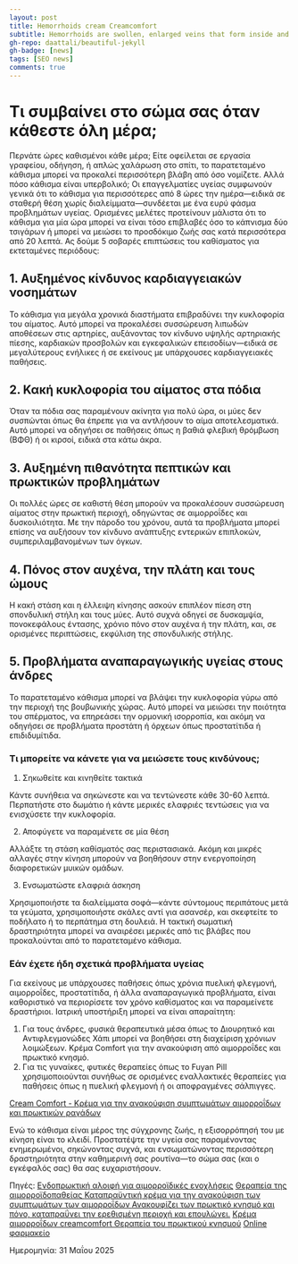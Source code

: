 ```yaml
---
layout: post
title: Hemorrhoids cream Creamcomfort
subtitle: Hemorrhoids are swollen, enlarged veins that form inside and outside of your anus and rectum. They can be painful and uncomfortable and cause bleeding. 
gh-repo: daattali/beautiful-jekyll
gh-badge: [news]
tags: [SEO news]
comments: true
---
```



# Τι συμβαίνει στο σώμα σας όταν κάθεστε όλη μέρα;

Περνάτε ώρες καθισμένοι κάθε μέρα; Είτε οφείλεται σε εργασία γραφείου, οδήγηση, ή απλώς χαλάρωση στο σπίτι, το παρατεταμένο κάθισμα μπορεί να προκαλεί περισσότερη βλάβη από όσο νομίζετε.
Αλλά πόσο κάθισμα είναι υπερβολικό; Οι επαγγελματίες υγείας συμφωνούν γενικά ότι το κάθισμα για περισσότερες από 8 ώρες την ημέρα—ειδικά σε σταθερή θέση χωρίς διαλείμματα—συνδέεται με ένα ευρύ φάσμα προβλημάτων υγείας. Ορισμένες μελέτες προτείνουν μάλιστα ότι το κάθισμα για μία ώρα μπορεί να είναι τόσο επιβλαβές όσο το κάπνισμα δύο τσιγάρων ή μπορεί να μειώσει το προσδόκιμο ζωής σας κατά περισσότερα από 20 λεπτά.
Ας δούμε 5 σοβαρές επιπτώσεις του καθίσματος για εκτεταμένες περιόδους:

## 1. Αυξημένος κίνδυνος καρδιαγγειακών νοσημάτων

   Το κάθισμα για μεγάλα χρονικά διαστήματα επιβραδύνει την κυκλοφορία του αίματος. Αυτό μπορεί να προκαλέσει συσσώρευση λιπωδών αποθέσεων στις αρτηρίες, αυξάνοντας τον κίνδυνο υψηλής αρτηριακής πίεσης, καρδιακών προσβολών και εγκεφαλικών επεισοδίων—ειδικά σε μεγαλύτερους ενήλικες ή σε εκείνους με υπάρχουσες καρδιαγγειακές παθήσεις.

## 2. Κακή κυκλοφορία του αίματος στα πόδια

Όταν τα πόδια σας παραμένουν ακίνητα για πολύ ώρα, οι μύες δεν συσπώνται όπως θα έπρεπε για να αντλήσουν το αίμα αποτελεσματικά. Αυτό μπορεί να οδηγήσει σε παθήσεις όπως η βαθιά φλεβική θρόμβωση (ΒΦΘ) ή οι κιρσοί, ειδικά στα κάτω άκρα.

## 3. Αυξημένη πιθανότητα πεπτικών και πρωκτικών προβλημάτων
Οι πολλές ώρες σε καθιστή θέση μπορούν να προκαλέσουν συσσώρευση αίματος στην πρωκτική περιοχή, οδηγώντας σε αιμορροΐδες και δυσκοιλιότητα. Με την πάροδο του χρόνου, αυτά τα προβλήματα μπορεί επίσης να αυξήσουν τον κίνδυνο ανάπτυξης εντερικών επιπλοκών, συμπεριλαμβανομένων των όγκων.

## 4. Πόνος στον αυχένα, την πλάτη και τους ώμους

Η κακή στάση και η έλλειψη κίνησης ασκούν επιπλέον πίεση στη σπονδυλική στήλη και τους μύες. Αυτό συχνά οδηγεί σε δυσκαμψία, πονοκεφάλους έντασης, χρόνιο πόνο στον αυχένα ή την πλάτη, και, σε ορισμένες περιπτώσεις, εκφύλιση της σπονδυλικής στήλης.

## 5. Προβλήματα αναπαραγωγικής υγείας στους άνδρες

Το παρατεταμένο κάθισμα μπορεί να βλάψει την κυκλοφορία γύρω από την περιοχή της βουβωνικής χώρας. Αυτό μπορεί να μειώσει την ποιότητα του σπέρματος, να επηρεάσει την ορμονική ισορροπία, και ακόμη να οδηγήσει σε προβλήματα προστάτη ή όρχεων όπως προστατίτιδα ή επιδιδυμίτιδα.

### Τι μπορείτε να κάνετε για να μειώσετε τους κινδύνους;

1. Σηκωθείτε και κινηθείτε τακτικά

Κάντε συνήθεια να σηκώνεστε και να τεντώνεστε κάθε 30-60 λεπτά. Περπατήστε στο δωμάτιο ή κάντε μερικές ελαφριές τεντώσεις για να ενισχύσετε την κυκλοφορία.

2. Αποφύγετε να παραμένετε σε μία θέση

Αλλάξτε τη στάση καθίσματός σας περιστασιακά. Ακόμη και μικρές αλλαγές στην κίνηση μπορούν να βοηθήσουν στην ενεργοποίηση διαφορετικών μυικών ομάδων.

3. Ενσωματώστε ελαφριά άσκηση

Χρησιμοποιήστε τα διαλείμματα σοφά—κάντε σύντομους περιπάτους μετά τα γεύματα, χρησιμοποιήστε σκάλες αντί για ασανσέρ, και σκεφτείτε το ποδήλατο ή το περπάτημα στη δουλειά. Η τακτική σωματική δραστηριότητα μπορεί να αναιρέσει μερικές από τις βλάβες που προκαλούνται από το παρατεταμένο κάθισμα.

### Εάν έχετε ήδη σχετικά προβλήματα υγείας

Για εκείνους με υπάρχουσες παθήσεις όπως χρόνια πυελική φλεγμονή, αιμορροΐδες, προστατίτιδα, ή άλλα αναπαραγωγικά προβλήματα, είναι καθοριστικό να περιορίσετε τον χρόνο καθίσματος και να παραμείνετε δραστήριοι. Ιατρική υποστήριξη μπορεί να είναι απαραίτητη:

1. Για τους άνδρες, φυσικά θεραπευτικά μέσα όπως το Διουρητικό και Αντιφλεγμονώδες Χάπι μπορεί να βοηθήσει στη διαχείριση χρόνιων λοιμώξεων. Κρέμα Comfort για την ανακούφιση από αιμορροΐδες και πρωκτικό κνησμό.
2. Για τις γυναίκες, φυτικές θεραπείες όπως το Fuyan Pill χρησιμοποιούνται συνήθως σε ορισμένες εναλλακτικές θεραπείες για παθήσεις όπως η πυελική φλεγμονή ή οι αποφραγμένες σάλπιγγες.

[Cream Comfort - Κρέμα για την ανακούφιση συμπτωμάτων αιμορροΐδων και πρωκτικών ραγάδων](https://www.creamcomfort.gr)

Ενώ το κάθισμα είναι μέρος της σύγχρονης ζωής, η εξισορρόπησή του με κίνηση είναι το κλειδί. Προστατέψτε την υγεία σας παραμένοντας ενημερωμένοι, σηκώνοντας συχνά, και ενσωματώνοντας περισσότερη δραστηριότητα στην καθημερινή σας ρουτίνα—το σώμα σας (και ο εγκέφαλός σας) θα σας ευχαριστήσουν.

Πηγές:
[Ενδοπρωκτική αλοιφή για αιμορροϊδικές ενοχλήσεις](https://creamcomfort.pages.dev)
[Θεραπεία της αιμορροϊδοπαθείας ](https://vlogg.gumroad.com/l/creamcomfort)
[Καταπραϋντική κρέμα για την ανακούφιση των συμπτωμάτων των αιμορροΐδων ](https://creamcomfort.vercel.app/)
[Ανακουφίζει των πρωκτικό κνησμό και πόνο, καταπραΰνει την ερεθισμένη περιοχή και επουλώνει.](https://creamcomfort.netlify.app/)
[Κρέμα αιμορροΐδων creamcomfort ](https://github.com/elpak/creamcomfort)
[Θεραπεία του πρωκτικού κνησμού](https://www.patreon.com/posts/kataprauntike-129583883)
[Online φαρμακείο](https://bit.ly/44PzX6W)

Ημερομηνία: 31 Μαΐου 2025

